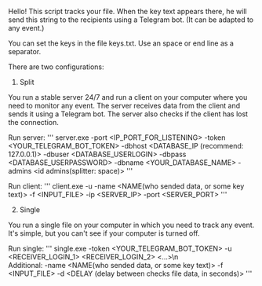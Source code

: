 
Hello! This script tracks your file. When the key text appears there, he will send this string to the recipients using a Telegram bot. (It can be adapted to any event.)


You can set the keys in the file keys.txt. Use an space or end line as a separator.

There are two configurations:

1. Split

You run a stable server 24/7 and run a client on your computer where you need to monitor any event.
The server receives data from the client and sends it using a Telegram bot. The server also checks if the client has lost the connection.

Run server:
'''
server.exe -port <IP_PORT_FOR_LISTENING> -token <YOUR_TELEGRAM_BOT_TOKEN> -dbhost <DATABASE_IP (recommend: 127.0.0.1)> -dbuser <DATABASE_USERLOGIN> -dbpass <DATABASE_USERPASSWORD> -dbname <YOUR_DATABASE_NAME> -admins <id admins(splitter: space)>
'''

Run client:
'''
client.exe -u <LOGIN> -name <NAME(who sended data, or some key text)> -f <INPUT_FILE> -ip <SERVER_IP> -port <SERVER_PORT>
'''

2. Single

You run a single file on your computer in which you need to track any event. It's simple, but you can't see if your computer is turned off.

Run single:
'''
	single.exe -token <YOUR_TELEGRAM_BOT_TOKEN> -u <RECEIVER_LOGIN_1> <RECEIVER_LOGIN_2> <...>\n\
 Additional: -name <NAME(who sended data, or some key text)> -f <INPUT_FILE> -d <DELAY (delay between checks file data, in seconds)>
'''